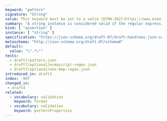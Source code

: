 ```yaml
---
keyword: "pattern"
signature: "String"
value: This keyword must be set to a valid [ECMA-262](https://www.ecma-international.org/publications-and-standards/standards/ecma-262/) regular expression
summary: "A string instance is considered valid if the regular expression matches the instance successfully."
kind: [ "assertion" ]
instance: [ "string" ]
specification: "https://json-schema.org/draft-07/draft-handrews-json-schema-validation-01#rfc.section.6.3.3"
metaschema: "http://json-schema.org/draft-07/schema#"
default:
  value: "\".*\""
tests:
  - draft7/pattern.json
  - draft7/optional/ecmascript-regex.json
  - draft7/optional/non-bmp-regex.json
introduced_in: draft1
index: -997
changed_in:
 - draft4
related:
  - vocabulary: validation
    keyword: format
  - vocabulary: validation
    keyword: patternProperties
---
```

